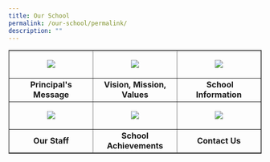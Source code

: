 ```yaml
---
title: Our School
permalink: /our-school/permalink/
description: ""
---
```

<table style="border-collapse: collapse; width: 100%;" border="1">
<tbody>
<tr>
<td style="width: 33.3333%; text-align: center;">
	
![](/images/Principal-Message.ico)</td>
<td style="width: 33.3333%; text-align: center;">

![](/images/VMV.ico)</td>
<td style="width: 33.3333%; text-align: center;">
	
![](/images/School%20Information.ico)</td>
</tr>
<tr>
<td style="width: 33.3333%; text-align: center;"><strong>Principal's Message</strong></td>
<td style="width: 33.3333%; text-align: center;"><strong>Vision, Mission, Values</strong></td>
<td style="width: 33.3333%; text-align: center;"><strong>&nbsp;School Information</strong></td>
</tr>
<tr>
<td style="width: 33.3333%; text-align: center;">

![](/images/Our%20Staff.ico)</td>
<td style="width: 33.3333%; text-align: center;">

![](/images/School%20Achievements.ico)</td>
<td style="width: 33.3333%; text-align: center;">
	
![](/images/Contact%20Us.ico)</td>
</tr>
<tr>
<td style="width: 33.3333%; text-align: center;"><strong>Our Staff</strong></td>
<td style="width: 33.3333%; text-align: center;"><strong>School Achievements</strong></td>
<td style="width: 33.3333%; text-align: center;"><strong>Contact Us</strong></td>
</tr>
</tbody>
</table>
